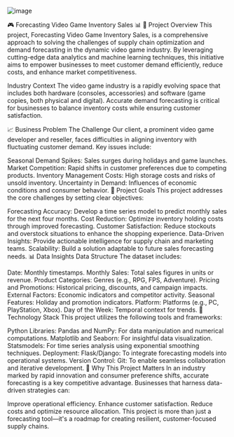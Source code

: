 ![image](https://github.com/user-attachments/assets/dce4b7d0-69d8-44fb-a117-864f980d00dc)

🎮 Forecasting Video Game Inventory Sales 📊
🚀 Project Overview
This project, Forecasting Video Game Inventory Sales, is a comprehensive approach to solving the challenges of supply chain optimization and demand forecasting in the dynamic video game industry. By leveraging cutting-edge data analytics and machine learning techniques, this initiative aims to empower businesses to meet customer demand efficiently, reduce costs, and enhance market competitiveness.

Industry Context
The video game industry is a rapidly evolving space that includes both hardware (consoles, accessories) and software (game copies, both physical and digital). Accurate demand forecasting is critical for businesses to balance inventory costs while ensuring customer satisfaction.

📈 Business Problem
The Challenge
Our client, a prominent video game developer and reseller, faces difficulties in aligning inventory with fluctuating customer demand. Key issues include:

Seasonal Demand Spikes: Sales surges during holidays and game launches.
Market Competition: Rapid shifts in customer preferences due to competing products.
Inventory Management Costs: High storage costs and risks of unsold inventory.
Uncertainty in Demand: Influences of economic conditions and consumer behavior.
🎯 Project Goals
This project addresses the core challenges by setting clear objectives:

Forecasting Accuracy: Develop a time series model to predict monthly sales for the next four months.
Cost Reduction: Optimize inventory holding costs through improved forecasting.
Customer Satisfaction: Reduce stockouts and overstock situations to enhance the shopping experience.
Data-Driven Insights: Provide actionable intelligence for supply chain and marketing teams.
Scalability: Build a solution adaptable to future sales forecasting needs.
📊 Data Insights
Data Structure
The dataset includes:

Date: Monthly timestamps.
Monthly Sales: Total sales figures in units or revenue.
Product Categories: Genres (e.g., RPG, FPS, Adventure).
Pricing and Promotions: Historical pricing, discounts, and campaign impacts.
External Factors: Economic indicators and competitor activity.
Seasonal Features: Holiday and promotion indicators.
Platform: Platforms (e.g., PC, PlayStation, Xbox).
Day of the Week: Temporal context for trends.
🔧 Technology Stack
This project utilizes the following tools and frameworks:

Python Libraries:
Pandas and NumPy: For data manipulation and numerical computations.
Matplotlib and Seaborn: For insightful data visualization.
Statsmodels: For time series analysis using exponential smoothing techniques.
Deployment:
Flask/Django: To integrate forecasting models into operational systems.
Version Control:
Git: To enable seamless collaboration and iterative development.
🌟 Why This Project Matters
In an industry marked by rapid innovation and consumer preference shifts, accurate forecasting is a key competitive advantage. Businesses that harness data-driven strategies can:

Improve operational efficiency.
Enhance customer satisfaction.
Reduce costs and optimize resource allocation.
This project is more than just a forecasting tool—it's a roadmap for creating resilient, customer-focused supply chains.

